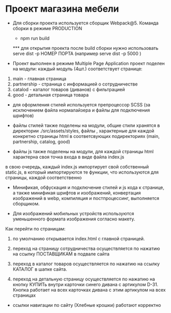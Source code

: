 # Проект магазина мебели
* Для сборки проекта используется сборщик Webpack@5. Команда сборки в режиме PRODUCTION
  * npm run build

  *** для открытия проекта после build сборки нужно использовать serve dist -p НОМЕР ПОРТА (например serve dist -p 5000 )




* Проект выполнен в режиме Multiple Page Application
проект поделен на модули:  каждый модуль (4шт.) соответствует странице:

1) main - главная страница
2) partnership - страница с информацией о сотрудничестве
3) catalod - каталог товаров (диванов) с фильтрацией
4) good - детальная страница товара


* для оформления стилей используется препроцессор SCSS (за исключением файла нормалайзера и файлы для подключения шрифтов)

* файлы стилей также поделены на модули, общие стили хранятся в директории ./src/assets/styles, файлы , характерные для каждой конкретно страницы html в соответсвующих подиректориях (main, partnership, catalog, good)

* файлы js также поделены на модули, для каждой страницы html  характерна своя точка входа в виде файла index.js

в свою очередь, каждый index.js импортирует свой собственный static.js, в который импортируются те функции, что используются для страницы, каждой соответственно


* Минификая, обфускация и подключение стилей и js кода к странице, а также минификая шрифтов и изображений, конвертация изображений в webp, компиляция и постпроцессинг, выполняется сборщиком.

* Для изображений мобильных устройств используются уменьшенного формата изображения согласно макету.


Как перейти по страницам:

1) по умолчанию открывается index.html с главной страницей.
2) переход на страницу сотрудничества осуществляется по нажатию на ссылку ПОСТАВЩИКАМ в подвале сайта

3) переход в каталог товаров осуществляется по нажатию на ссылку КАТАЛОГ в шапке сайта.

4) переход на детальную страницу осуществляется по нажатию на кнопку КУПИТь внутри карточки синего дивана с артикулом D-31. Кнопка работает на всех карточках дивана с этим артикулом на всех страницах

* ссылки навигации по сайту (Хлебные крошки) работают корректно
